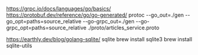 https://grpc.io/docs/languages/go/basics/
https://protobuf.dev/reference/go/go-generated/
protoc --go_out=./gen --go_opt=paths=source_relative --go-grpc_out=./gen --go-grpc_opt=paths=source_relative ./proto/articles_service.proto


https://earthly.dev/blog/golang-sqlite/
sqlite
brew install sqlite3
brew install sqlite-utils